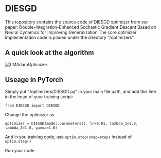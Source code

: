 # DIESGD
This repository contains the source code of DIESGD optimizer from our paper: Double-Integration-Enhanced Sochastic Gradient Descent Based on Neural Dynamics for Improving Generalization
The core optimizer implementation code is placed under the directory "/optimizers".

## A quick look at the algorithm

![LMAdamOptimizer](LMAdamOptimizer.png)

## Useage in PyTorch

Simply put "/optimizers/DIESGD.py" in your main file path, and add this line in the head of your training script:

 `from DIESGD import DIESGD`

Change the optimizer as

`optimizer = DIESGD(model.parameters(), lr=0.01, lambda_1=1.0, lambda_2=1.0, gamma=1.0)`

And in you training code, use `optim.step(step=step)` instead of `optim.step()`

Run your code.
